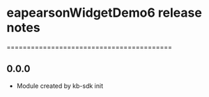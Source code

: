 # eapearsonWidgetDemo6 release notes
=========================================

0.0.0
-----
* Module created by kb-sdk init
